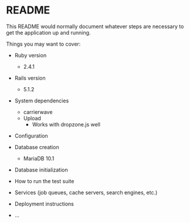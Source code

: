 # README

This README would normally document whatever steps are necessary to get the
application up and running.

Things you may want to cover:

* Ruby version
  * 2.4.1

* Rails version
  * 5.1.2

* System dependencies
  * carrierwave
  * Upload
    * Works with dropzone.js well

* Configuration

* Database creation
  * MariaDB 10.1

* Database initialization

* How to run the test suite

* Services (job queues, cache servers, search engines, etc.)

* Deployment instructions

* ...
